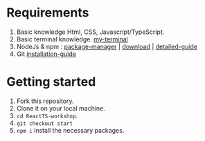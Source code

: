 # Requirements

1. Basic knowledge Html, CSS, Javascript/TypeScript.
2. Basic terminal knowledge. [my-terminal](https://www.warp.dev/)
3. NodeJs & npm : [package-manager](https://nodejs.org/en/download/package-manager) | [download](https://nodejs.org/en/download) | [detailed-guide](https://www.theodinproject.com/lessons/foundations-installing-node-js)
4. Git [installation-guide](https://www.theodinproject.com/lessons/foundations-setting-up-git)


# Getting started

1. Fork this repository.
2. Clone it on your local machine.
3. `cd ReactTS-workshop`.
4. `git checkout start`
5. `npm i` install the necessary packages.


